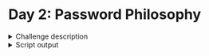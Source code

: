 # Day 2: Password Philosophy

<details><summary>Challenge description</summary>

## Part One

Your flight departs in a few days from the coastal airport; the easiest way down to the coast from here is via toboggan.

The shopkeeper at the North Pole Toboggan Rental Shop is having a bad day. "Something's wrong with our computers; we can't log in!" You ask if you can take a look.

Their password database seems to be a little corrupted: some of the passwords wouldn't have been allowed by the Official Toboggan Corporate Policy that was in effect when they were chosen.

To try to debug the problem, they have created a list (your puzzle input) of passwords (according to the corrupted database) and the corporate policy when that password was set.

For example, suppose you have the following list:

```
1-3 a: abcde
1-3 b: cdefg
2-9 c: ccccccccc
```

Each line gives the password policy and then the password. The password policy indicates the lowest and highest number of times a given letter must appear for the password to be valid. For example, `1-3 a` means that the password must contain `a` at least `1` time and at most `3` times.

In the above example, 2 passwords are valid. The middle password, `cdefg`, is not; it contains no instances of `b`, but needs at least `1`. The first and third passwords are valid: they contain one `a` or nine `c`, both within the limits of their respective policies.

How many passwords are valid according to their policies?

Your puzzle answer was `500`.

## Part Two

While it appears you validated the passwords correctly, they don't seem to be what the Official Toboggan Corporate Authentication System is expecting.

The shopkeeper suddenly realizes that he just accidentally explained the password policy rules from his old job at the sled rental place down the street! The Official Toboggan Corporate Policy actually works a little differently.

Each policy actually describes two positions in the password, where 1 means the first character, 2 means the second character, and so on. (Be careful; Toboggan Corporate Policies have no concept of "index zero"!) Exactly one of these positions must contain the given letter. Other occurrences of the letter are irrelevant for the purposes of policy enforcement.

Given the same example list from above:

* `1-3 a`: `abcde` is valid: position `1` contains `a` and position `3` does not.
* `1-3 b`: `cdefg` is invalid: neither position `1` nor position `3` contains `b`.
* `2-9 c`: `ccccccccc` is invalid: both position `2` and position `9` contain `c`.

How many passwords are valid according to the new interpretation of the policies?

Your puzzle answer was `313`.

</details>

<details><summary>Script output</summary>

```
❯ python .\python\
AoC 2020: day 2 - Password Philosophy
Python 3.8.5

Test cases
1.1 pass
2.1 pass

Answers
Part 1: 500
Part 2: 313

❯ go run .\go\
AoC 2020: day 2 - Password Philosophy
Go go1.15.2

Test cases
1.1 pass
2.1 pass

Answers
Part 1: 500
Part 2: 313
```

</details>
